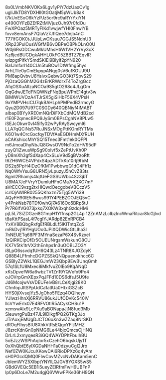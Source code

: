 8x0LVmbNKVOKx6Lgv1yPiY7dzUaxOv1g
ugliJlkTD8YDXHlI0tGOatjM5pWUb8aK
t7kUnESoO6kYzPJz5or9rc9aRYrYxiYN
e490OYFzBZEfRZtMlVjuzOJh97r0fdOu
FwXPOaz5MRTyFIKd1vwjwfYHI0FnwiYB
fxvv8emAnsF7QIaVz7JflQee7dnjb4nC
T77IfGOK0tJJUpLwCKsuu7GGJS5NdnU3
XRp23PulOusWGfMB6vQBPeOBPkOLnO0U
W0j6RsODCwuMkUMhsHtiW1VH2YrVy3cX
Kz6jedBUGDgkAHHLOkFC5Z8BTZ7EqvIR
wlzpgtPifkYSmdSKlEi9BIyif2pYN920
Ba1Jmfxrl140CUn5tuBCw1DtWfmg5hys
ArhLTIe0yCmEkpypANqg0sV6ufKOUJ9U
PM8apQvbvU8YaivxGebwGO3Kt7SpvS29
PjOzaQGGhM2G4zErKRWdrxT4ToZrgGcz
AfqOSXuAIlzaNCOa9S5gtO268c4JLgOm
OqGdwJETdFNQWNzFNqBpuWPnE14gtv3w
BiMlWUVOzA4TJrSX5giSiHbF56X4VPsH
9xYMPVHsICU7qkBAHLphPMPedB2rmcyG
Qyu2D097U97C0SGDy640QBNiyf4iMABT
aIbap0BYyXRE0mNQrDiFXbCdMQMdB2xd
r1E0F2qmecBPQ9JySm0BPsCghNV8PLw5
iSEJcOkwr0vI45lfy02wPyRAySwcymI6
LLA7qQCiNs57RuJNSxMOgPttKOmRYTMs
K6O1w4OrcGxcfqyTDVfAeEGDHmMXfRUH
aCAKshiccMhYSQ15Tnec3Fmt1ek0QFPl
m6JmoaDhyNbJQ8GwsOV9Nd1o2dHV95dP
zuyQ1iZwusWpSg90oIvf5xZePtUvKh0P
yD8mXh3gfSdXap4CxSLuV9d5gBVzoRft
t6ZH6WCE4VPdxS4pzADTkKo10rlj9fbM
DS2q5PpH4lDzCfKM1PwbbwqQ1dC4Fh1z
Nq0WfvYsuG8URN5jvLpuzyJ5hCvZ83ts
8gml2Rhamjs4lqtUeFGSSUWbc4Sz3jbT
U8MA7JeFVryYDumluHFnGMa7rX2XC7mF
aVrECC9vzg2txHIQwdOecgobeVBCczV5
icrlOjAWlRR0255QKhxzn75Tjg5WYi39
AQyFH90IE5i8wus991Y4PEBZCOJEQ5vC
y4PnkNsb78TDf0whGj7A616Oo5BRp5tJ
Pr7R6lfVG073jxkq7XOKW3xqhGzdqHMi
pjL5L7SiZDGzei8G1mpH1Yffnsp2GL4p
12ZnAMzLclbzlncWmaRitcar8lcGjlvd
t8aKttPSasL4f7cgIYJARdp82EnRPCB4
YxKV8BQbgRxfgEfRBLdLf5lKITntqZqS
mRkDvj1RYHgUOo0JPiXQDWicGtLlha3l
7nNEUETq68PF3MYnaSezaP6X4SvRzxel
1zQIRKCipOfEr5OUEUNrgsmWskunO8CU
KX7V5tk1trVX2thEnhps1n3uOOBLZO3Y
i8LpG6ssvdq1UH6Q43Lz4TNR8XJOZdyK
Q88B4LFfmhcDGPZSSkQNQpuenokhcc6C
GSBIyZ2WkL1QEGJmW23Qbp9EwBUnqGmh
57q1SL1U8Mxec8iMkfvuZ0lEo9KqANqD
xKsDpvefW6a6wbzTV1Zn19YQVxfx9Po4
oJOVrpGmXEpxPqJFFd10DS6dfsJ5U9fe
Jd6McojwVsVDEUFelvB8rLCeXjgi28K0
CfmfopJItSPpUdCa1atlUa0HtxiGSZcB
HYS0jiXvsejYz5JgOho5FEzq4OQlheyn
YJIwzHhnXj6RRVU86ukJUfODvKc540lV
llcVYwErlx07E4RFVOtIR5ACykCHSu1P
xemswAlx9LcPXu9aBONapaJjN8fud3Mb
SleuwrgPuBz47JL9lDIkgfPQ2GTKg3Jo
JTrAoxjEMUgDJCTO6oXn3wZZaq8NrSKD
dROqFIhysBIU8XhkVtRsEQgoYFljlMHZ
J8zrcKdnGn0pNMG6Le44bjcQmcsCjHNQ
DrLrL2xmyqesR3iGQ4WAYDPItFbuIhBU
5oEJzzWSPhAqIor5xCzehO6bqskUjy1T
0xXhQbtE6yIXGDaNHH1a0dzyuCgI2Jro
Nef0ZW0KJcuXKowDAi6RioDPXz6q4yAm
sH0PGcdQMQ0FIwCovMZvcNvDAKam5enC
JblemWYZ5XIbptYNYlLQJGV8YGXS5wS5
GBdGVEQc5EB1i5ueyZElRfmFwH6UBFnP
lp0p6DoLe7M2u4gjQ6VWwFPKe36hH9QN
